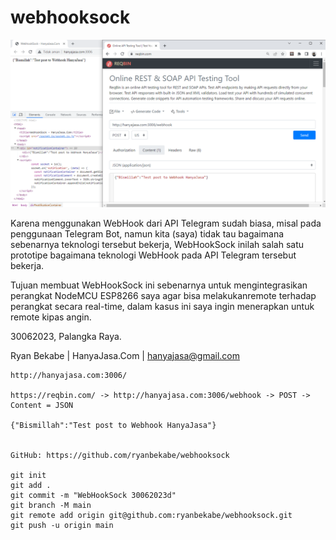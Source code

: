 # webhooksock

![alt text](WebHookSock.png)

Karena menggunakan WebHook dari API Telegram sudah biasa,
misal pada penggunaan Telegram Bot,
namun kita (saya) tidak tau bagaimana sebenarnya teknologi tersebut bekerja,
WebHookSock inilah salah satu prototipe bagaimana teknologi WebHook pada API Telegram tersebut bekerja.

Tujuan membuat WebHookSock ini sebenarnya untuk mengintegrasikan perangkat NodeMCU ESP8266 saya agar bisa melakukanremote terhadap perangkat secara real-time, dalam kasus ini saya ingin menerapkan untuk remote kipas angin.

30062023, Palangka Raya.

Ryan Bekabe | HanyaJasa.Com | hanyajasa@gmail.com



```
http://hanyajasa.com:3006/

https://reqbin.com/ -> http://hanyajasa.com:3006/webhook -> POST -> Content = JSON

{"Bismillah":"Test post to Webhook HanyaJasa"}


GitHub: https://github.com/ryanbekabe/webhooksock

git init
git add .
git commit -m "WebHookSock 30062023d"
git branch -M main
git remote add origin git@github.com:ryanbekabe/webhooksock.git
git push -u origin main
```

